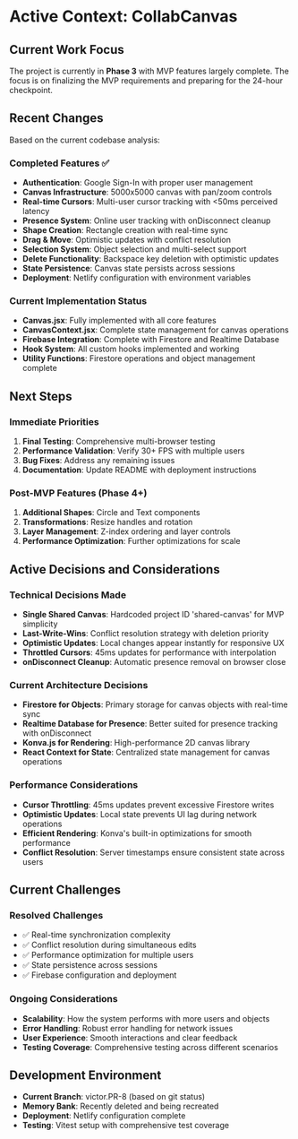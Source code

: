 # Active Context: CollabCanvas

## Current Work Focus

The project is currently in **Phase 3** with MVP features largely complete. The focus is on finalizing the MVP requirements and preparing for the 24-hour checkpoint.

## Recent Changes

Based on the current codebase analysis:

### Completed Features ✅

- **Authentication**: Google Sign-In with proper user management
- **Canvas Infrastructure**: 5000x5000 canvas with pan/zoom controls
- **Real-time Cursors**: Multi-user cursor tracking with <50ms perceived latency
- **Presence System**: Online user tracking with onDisconnect cleanup
- **Shape Creation**: Rectangle creation with real-time sync
- **Drag & Move**: Optimistic updates with conflict resolution
- **Selection System**: Object selection and multi-select support
- **Delete Functionality**: Backspace key deletion with optimistic updates
- **State Persistence**: Canvas state persists across sessions
- **Deployment**: Netlify configuration with environment variables

### Current Implementation Status

- **Canvas.jsx**: Fully implemented with all core features
- **CanvasContext.jsx**: Complete state management for canvas operations
- **Firebase Integration**: Complete with Firestore and Realtime Database
- **Hook System**: All custom hooks implemented and working
- **Utility Functions**: Firestore operations and object management complete

## Next Steps

### Immediate Priorities

1. **Final Testing**: Comprehensive multi-browser testing
2. **Performance Validation**: Verify 30+ FPS with multiple users
3. **Bug Fixes**: Address any remaining issues
4. **Documentation**: Update README with deployment instructions

### Post-MVP Features (Phase 4+)

1. **Additional Shapes**: Circle and Text components
2. **Transformations**: Resize handles and rotation
3. **Layer Management**: Z-index ordering and layer controls
4. **Performance Optimization**: Further optimizations for scale

## Active Decisions and Considerations

### Technical Decisions Made

- **Single Shared Canvas**: Hardcoded project ID 'shared-canvas' for MVP simplicity
- **Last-Write-Wins**: Conflict resolution strategy with deletion priority
- **Optimistic Updates**: Local changes appear instantly for responsive UX
- **Throttled Cursors**: 45ms updates for performance with interpolation
- **onDisconnect Cleanup**: Automatic presence removal on browser close

### Current Architecture Decisions

- **Firestore for Objects**: Primary storage for canvas objects with real-time sync
- **Realtime Database for Presence**: Better suited for presence tracking with onDisconnect
- **Konva.js for Rendering**: High-performance 2D canvas library
- **React Context for State**: Centralized state management for canvas operations

### Performance Considerations

- **Cursor Throttling**: 45ms updates prevent excessive Firestore writes
- **Optimistic Updates**: Local state prevents UI lag during network operations
- **Efficient Rendering**: Konva's built-in optimizations for smooth performance
- **Conflict Resolution**: Server timestamps ensure consistent state across users

## Current Challenges

### Resolved Challenges

- ✅ Real-time synchronization complexity
- ✅ Conflict resolution during simultaneous edits
- ✅ Performance optimization for multiple users
- ✅ State persistence across sessions
- ✅ Firebase configuration and deployment

### Ongoing Considerations

- **Scalability**: How the system performs with more users and objects
- **Error Handling**: Robust error handling for network issues
- **User Experience**: Smooth interactions and clear feedback
- **Testing Coverage**: Comprehensive testing across different scenarios

## Development Environment

- **Current Branch**: victor.PR-8 (based on git status)
- **Memory Bank**: Recently deleted and being recreated
- **Deployment**: Netlify configuration complete
- **Testing**: Vitest setup with comprehensive test coverage
